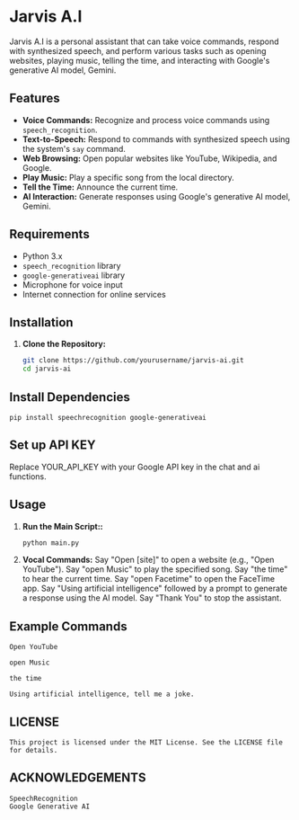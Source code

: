 # Jarvis A.I

Jarvis A.I is a personal assistant that can take voice commands, respond with synthesized speech, and perform various tasks such as opening websites, playing music, telling the time, and interacting with Google's generative AI model, Gemini.

## Features

- **Voice Commands:** Recognize and process voice commands using `speech_recognition`.
- **Text-to-Speech:** Respond to commands with synthesized speech using the system's `say` command.
- **Web Browsing:** Open popular websites like YouTube, Wikipedia, and Google.
- **Play Music:** Play a specific song from the local directory.
- **Tell the Time:** Announce the current time.
- **AI Interaction:** Generate responses using Google's generative AI model, Gemini.

## Requirements

- Python 3.x
- `speech_recognition` library
- `google-generativeai` library
- Microphone for voice input
- Internet connection for online services

## Installation

1. **Clone the Repository:**
   ```bash
   git clone https://github.com/yourusername/jarvis-ai.git
   cd jarvis-ai

## Install Dependencies
    pip install speechrecognition google-generativeai

## Set up API KEY

Replace YOUR_API_KEY with your Google API key in the chat and ai functions.

## Usage

1. **Run the Main Script::**
   ```bash
   python main.py

2. **Vocal Commands:**
    Say "Open [site]" to open a website (e.g., "Open YouTube").
    Say "open Music" to play the specified song.
    Say "the time" to hear the current time.
    Say "open Facetime" to open the FaceTime app.
    Say "Using artificial intelligence" followed by a prompt to generate a response using the AI model.
    Say "Thank You" to stop the assistant.

## Example Commands
    Open YouTube

    open Music

    the time

    Using artificial intelligence, tell me a joke.

## LICENSE
    This project is licensed under the MIT License. See the LICENSE file for details.

## ACKNOWLEDGEMENTS
    SpeechRecognition
    Google Generative AI



